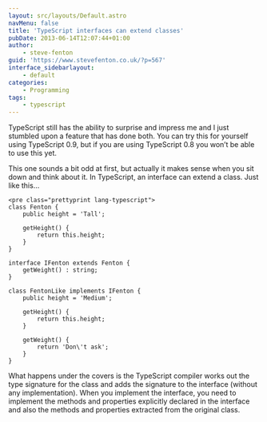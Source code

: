 ```yaml
---
layout: src/layouts/Default.astro
navMenu: false
title: 'TypeScript interfaces can extend classes'
pubDate: 2013-06-14T12:07:44+01:00
author:
    - steve-fenton
guid: 'https://www.stevefenton.co.uk/?p=567'
interface_sidebarlayout:
    - default
categories:
    - Programming
tags:
    - typescript
---
```


TypeScript still has the ability to surprise and impress me and I just stumbled upon a feature that has done both. You can try this for yourself using TypeScript 0.9, but if you are using TypeScript 0.8 you won’t be able to use this yet.

This one sounds a bit odd at first, but actually it makes sense when you sit down and think about it. In TypeScript, an interface can extend a class. Just like this…

```
<pre class="prettyprint lang-typescript">
class Fenton {
    public height = 'Tall';

    getHeight() {
        return this.height;
    }
}

interface IFenton extends Fenton {
    getWeight() : string;
}

class FentonLike implements IFenton {
    public height = 'Medium';

    getHeight() {
        return this.height;
    }

    getWeight() {
        return 'Don\'t ask';
    }
}
```

What happens under the covers is the TypeScript compiler works out the type signature for the class and adds the signature to the interface (without any implementation). When you implement the interface, you need to implement the methods and properties explicitly declared in the interface and also the methods and properties extracted from the original class.